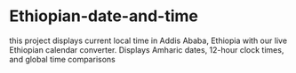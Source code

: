 # Ethiopian-date-and-time
this project displays current local time in Addis Ababa, Ethiopia with our live Ethiopian calendar converter. Displays Amharic dates, 12-hour clock times, and global time comparisons
